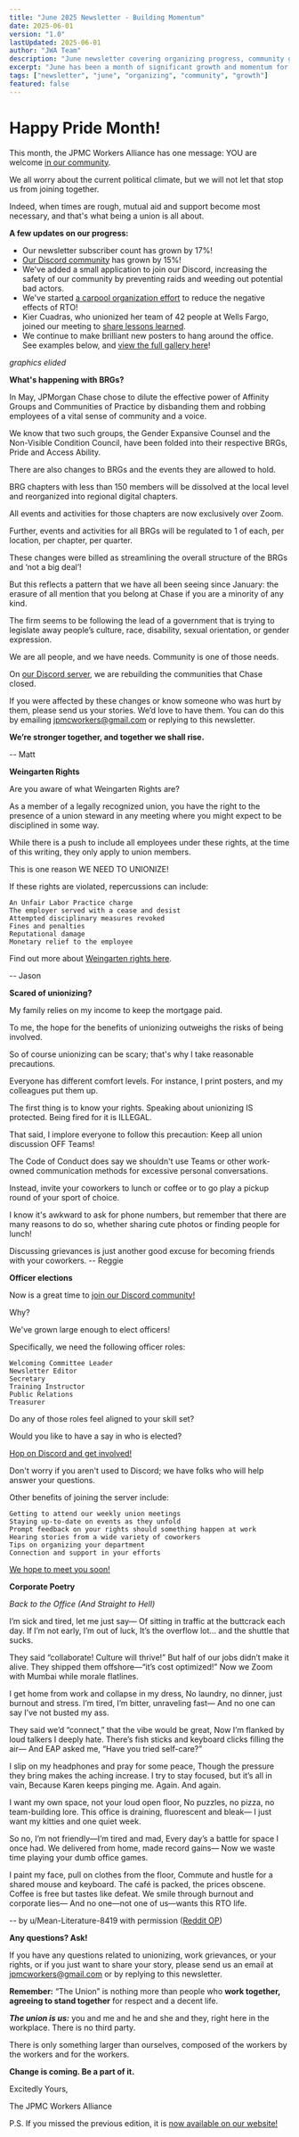 ```yaml
---
title: "June 2025 Newsletter - Building Momentum"
date: 2025-06-01
version: "1.0"
lastUpdated: 2025-06-01
author: "JWA Team"
description: "June newsletter covering organizing progress, community growth, and upcoming events"
excerpt: "June has been a month of significant growth and momentum for the JPMC Workers Alliance as we continue building our community and organizing efforts."
tags: ["newsletter", "june", "organizing", "community", "growth"]
featured: false
---
```


# Happy Pride Month!

This month, the JPMC Workers Alliance has one message: YOU are welcome [in our community](https://discord.gg/BZA3pxppq9).

We all worry about the current political climate, but we will not let that stop us from joining together.

Indeed, when times are rough, mutual aid and support become most necessary, and that's what being a union is all about.


**A few updates on our progress:**

* Our newsletter subscriber count has grown by 17%!
* [Our Discord community](https://discord.gg/BZA3pxppq9) has grown by 15%!
* We've added a small application to join our Discord, increasing the safety of our community by preventing raids and weeding out potential bad actors.
* We've started [a carpool organization effort](/carpool) to reduce the negative effects of RTO!
* Kier Cuadras, who unionized her team of 42 people at Wells Fargo, joined our meeting to [share lessons learned](/edu/kier-wfwu).
* We continue to make brilliant new posters to hang around the office. See examples below, and [view the full gallery here](/img/posters)!

*graphics elided*

**What's happening with BRGs?**

In May, JPMorgan Chase chose to dilute the effective power of Affinity Groups and Communities of Practice by disbanding them and robbing employees of a vital sense of community and a voice.

We know that two such groups, the Gender Expansive Counsel and the Non-Visible Condition Council, have been folded into their respective BRGs, Pride and Access Ability.

There are also changes to BRGs and the events they are allowed to hold.

BRG chapters with less than 150 members will be dissolved at the local level and reorganized into regional digital chapters.

All events and activities for those chapters are now exclusively over Zoom.

Further, events and activities for all BRGs will be regulated to 1 of each, per location, per chapter, per quarter.

These changes were billed as streamlining the overall structure of the BRGs and ‘not a big deal’!

But this reflects a pattern that we have all been seeing since January: the erasure of all mention that you belong at Chase if you are a minority of any kind.

The firm seems to be following the lead of a government that is trying to legislate away people’s culture, race, disability, sexual orientation, or gender expression.

We are all people, and we have needs. Community is one of those needs.

On [our Discord server](https://discord.gg/BZA3pxppq9), we are rebuilding the communities that Chase closed.

If you were affected by these changes or know someone who was hurt by them, please send us your stories. We’d love to have them. You can do this by emailing jpmcworkers@gmail.com or replying to this newsletter.

**We’re stronger together, and together we shall rise.**

-- Matt


**Weingarten Rights**

Are you aware of what Weingarten Rights are?

As a member of a legally recognized union, you have the right to the presence of a union steward in any meeting where you might expect to be disciplined in some way.

While there is a push to include all employees under these rights, at the time of this writing, they only apply to union members.

This is one reason WE NEED TO UNIONIZE!

If these rights are violated, repercussions can include:

    An Unfair Labor Practice charge
    The employer served with a cease and desist
    Attempted disciplinary measures revoked
    Fines and penalties
    Reputational damage
    Monetary relief to the employee

Find out more about [Weingarten rights here](https://www.nlrb.gov/about-nlrb/rights-we-protect/your-rights/weingarten-rights).

-- Jason


**Scared of unionizing?**

My family relies on my income to keep the mortgage paid.

To me, the hope for the benefits of unionizing outweighs the risks of being involved.

So of course unionizing can be scary; that's why I take reasonable precautions.

Everyone has different comfort levels. For instance, I print posters, and my colleagues put them up.

The first thing is to know your rights. Speaking about unionizing IS protected. Being fired for it is ILLEGAL.

That said, I implore everyone to follow this precaution: Keep all union discussion OFF Teams!

The Code of Conduct does say we shouldn't use Teams or other work-owned communication methods for excessive personal conversations.

Instead, invite your coworkers to lunch or coffee or to go play a pickup round of your sport of choice.

I know it's awkward to ask for phone numbers, but remember that there are many reasons to do so, whether sharing cute photos or finding people for lunch!

Discussing grievances is just another good excuse for becoming friends with your coworkers.
-- Reggie


**Officer elections**

Now is a great time to [join our Discord community!](https://discord.gg/BZA3pxppq9)

Why?

We've grown large enough to elect officers!

Specifically, we need the following officer roles:

    Welcoming Committee Leader
    Newsletter Editor
    Secretary
    Training Instructor
    Public Relations
    Treasurer

Do any of those roles feel aligned to your skill set?

Would you like to have a say in who is elected?

[Hop on Discord and get involved!](https://discord.gg/BZA3pxppq9)

Don't worry if you aren't used to Discord; we have folks who will help answer your questions.

Other benefits of joining the server include:

    Getting to attend our weekly union meetings
    Staying up-to-date on events as they unfold
    Prompt feedback on your rights should something happen at work
    Hearing stories from a wide variety of coworkers
    Tips on organizing your department
    Connection and support in your efforts

[We hope to meet you soon!](https://discord.gg/BZA3pxppq9)


**Corporate Poetry**

*Back to the Office (And Straight to Hell)*

I’m sick and tired, let me just say— Of sitting in traffic at the buttcrack each day. If I’m not early, I’m out of luck, It’s the overflow lot… and the shuttle that sucks.

They said “collaborate! Culture will thrive!” But half of our jobs didn’t make it alive. They shipped them offshore—“it’s cost optimized!” Now we Zoom with Mumbai while morale flatlines.

I get home from work and collapse in my dress, No laundry, no dinner, just burnout and stress. I’m tired, I’m bitter, unraveling fast— And no one can say I’ve not busted my ass.

They said we’d “connect,” that the vibe would be great, Now I’m flanked by loud talkers I deeply hate. There’s fish sticks and keyboard clicks filling the air— And EAP asked me, “Have you tried self-care?”

I slip on my headphones and pray for some peace, Though the pressure they bring makes the aching increase. I try to stay focused, but it’s all in vain, Because Karen keeps pinging me. Again. And again.

I want my own space, not your loud open floor, No puzzles, no pizza, no team-building lore. This office is draining, fluorescent and bleak— I just want my kitties and one quiet week.

So no, I’m not friendly—I’m tired and mad, Every day’s a battle for space I once had. We delivered from home, made record gains— Now we waste time playing your dumb office games.

I paint my face, pull on clothes from the floor, Commute and hustle for a shared mouse and keyboard. The café is packed, the prices obscene. Coffee is free but tastes like defeat. We smile through burnout and corporate lies— And no one—not one of us—wants this RTO life.

-- by u/Mean-Literature-8419 with permission ([Reddit OP](https://www.reddit.com/r/JPMorganChase/comments/1kt9k75))


**Any questions? Ask!**

If you have any questions related to unionizing, work grievances, or your rights, or if you just want to share your story, please send us an email at jpmcworkers@gmail.com or by replying to this newsletter.

**Remember:** “The Union” is nothing more than people who **work together, agreeing to stand together** for respect and a decent life.

***The union is us:*** you and me and he and she and they, right here in the workplace. There is no third party.

There is only something larger than ourselves, composed of the workers by the workers and for the workers.

**Change is coming. Be a part of it.**


Excitedly Yours,

The JPMC Workers Alliance


P.S. If you missed the previous edition, it is [now available on our website!](/news/2025-05)